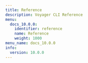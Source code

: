 ```yaml
---
title: Reference
description: Voyager CLI Reference
menu:
  docs_10.0.0:
    identifier: reference
    name: Reference
    weight: 1000
menu_name: docs_10.0.0
info:
  version: 10.0.0
---
```



